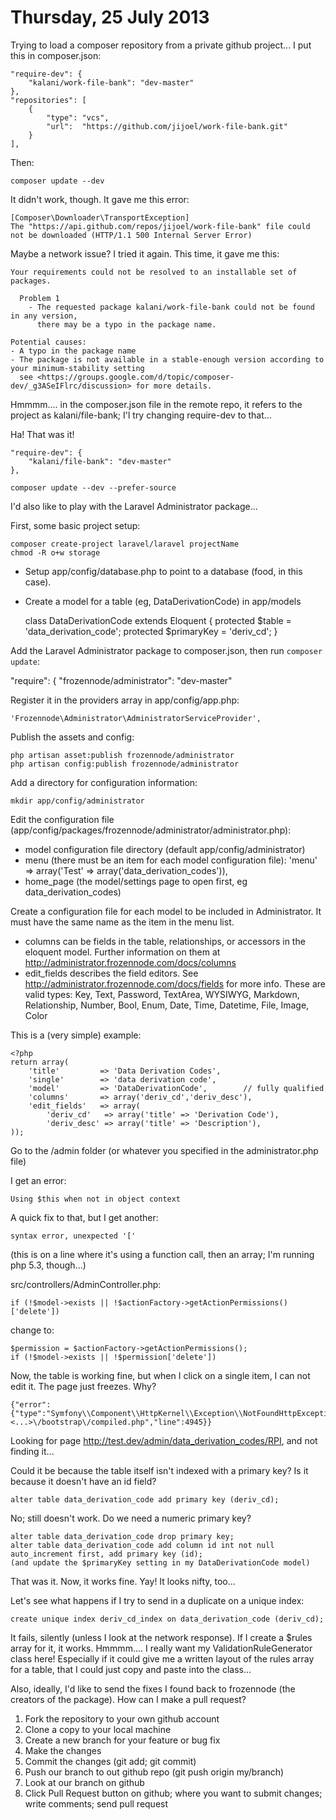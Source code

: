 Thursday, 25 July 2013
===========================

Trying to load a composer repository from a private github project... I put this in composer.json:

    "require-dev": {
        "kalani/work-file-bank": "dev-master"
    },
    "repositories": [
        {
            "type": "vcs",
            "url":  "https://github.com/jijoel/work-file-bank.git"
        }
    ],

Then:

    composer update --dev

It didn't work, though. It gave me this error:

    [Composer\Downloader\TransportException]                                                                      
    The "https://api.github.com/repos/jijoel/work-file-bank" file could not be downloaded (HTTP/1.1 500 Internal Server Error)                                                                                                

Maybe a network issue? I tried it again. This time, it gave me this:

    Your requirements could not be resolved to an installable set of packages.

      Problem 1
        - The requested package kalani/work-file-bank could not be found in any version, 
          there may be a typo in the package name.

    Potential causes:
    - A typo in the package name
    - The package is not available in a stable-enough version according to your minimum-stability setting
      see <https://groups.google.com/d/topic/composer-dev/_g3ASeIFlrc/discussion> for more details.

Hmmmm.... in the composer.json file in the remote repo, it refers to the project as kalani/file-bank; I'l try changing require-dev to that...

Ha! That was it!

    "require-dev": {
        "kalani/file-bank": "dev-master"
    },

    composer update --dev --prefer-source

I'd also like to play with the Laravel Administrator package...

First, some basic project setup:

    composer create-project laravel/laravel projectName
    chmod -R o+w storage

* Setup app/config/database.php to point to a database (food, in this case).
* Create a model for a table  (eg, DataDerivationCode) in app/models

    class DataDerivationCode extends Eloquent
    {
        protected $table = 'data_derivation_code';
        protected $primaryKey = 'deriv_cd';
    }

Add the Laravel Administrator package to composer.json, then run `composer update`:

  "require": {
    "frozennode/administrator": "dev-master"
    
Register it in the providers array in app/config/app.php:

    'Frozennode\Administrator\AdministratorServiceProvider',

Publish the assets and config:

    php artisan asset:publish frozennode/administrator
    php artisan config:publish frozennode/administrator

Add a directory for configuration information:

    mkdir app/config/administrator
    
Edit the configuration file (app/config/packages/frozennode/administrator/administrator.php):

* model configuration file directory (default app/config/administrator)
* menu (there must be an item for each model configuration file):
    'menu' => array('Test' => array('data_derivation_codes')),
* home_page (the model/settings page to open first, eg data_derivation_codes)
    
Create a configuration file for each model to be included in Administrator. It must have the same name as the item in the menu list.

* columns can be fields in the table, relationships, or accessors in the eloquent model. Further information on them at http://administrator.frozennode.com/docs/columns
* edit_fields describes the field editors. See http://administrator.frozennode.com/docs/fields for more info. These are valid types: Key, Text, Password, TextArea, WYSIWYG, Markdown, Relationship, Number, Bool, Enum, Date, Time, Datetime, File, Image, Color 

This is a (very simple) example:

    <?php
    return array(
        'title'         => 'Data Derivation Codes', 
        'single'        => 'data derivation code', 
        'model'         => 'DataDerivationCode',        // fully qualified
        'columns'       => array('deriv_cd','deriv_desc'), 
        'edit_fields'   => array(
            'deriv_cd'   => array('title' => 'Derivation Code'),
            'deriv_desc' => array('title' => 'Description'),
    ));

Go to the /admin folder (or whatever you specified in the administrator.php file)

I get an error:

    Using $this when not in object context

A quick fix to that, but I get another:

    syntax error, unexpected '['

(this is on a line where it's using a function call, then an array; I'm running php 5.3, though...)

src/controllers/AdminController.php: 

    if (!$model->exists || !$actionFactory->getActionPermissions()['delete'])

change to:

    $permission = $actionFactory->getActionPermissions();
    if (!$model->exists || !$permission['delete'])

Now, the table is working fine, but when I click on a single item, I can not edit it. The page just freezes. Why?

    {"error":{"type":"Symfony\\Component\\HttpKernel\\Exception\\NotFoundHttpException","message":"","file":"<...>\/bootstrap\/compiled.php","line":4945}}

Looking for page http://test.dev/admin/data_derivation_codes/RPI, and not finding it...

Could it be because the table itself isn't indexed with a primary key? Is it because it doesn't have an id field?

    alter table data_derivation_code add primary key (deriv_cd);

No; still doesn't work. Do we need a numeric primary key?

    alter table data_derivation_code drop primary key;
    alter table data_derivation_code add column id int not null auto_increment first, add primary key (id);
    (and update the $primaryKey setting in my DataDerivationCode model)

That was it. Now, it works fine. Yay! It looks nifty, too... 

Let's see what happens if I try to send in a duplicate on a unique index:

    create unique index deriv_cd_index on data_derivation_code (deriv_cd);

It fails, silently (unless I look at the network response). If I create a $rules array for it, it works. Hmmmm.... I really want my ValidationRuleGenerator class here! Especially if it could give me a written layout of the rules array for a table, that I could just copy and paste into the class...

Also, ideally, I'd like to send the fixes I found back to frozennode (the creators of the package). How can I make a pull request?

1. Fork the repository to your own github account
2. Clone a copy to your local machine
3. Create a new branch for your feature or bug fix
4. Make the changes
5. Commit the changes (git add; git commit)
6. Push our branch to out github repo  (git push origin my/branch)
7. Look at our branch on github
8. Click Pull Request button on github; where you want to submit changes; write comments; send pull request





